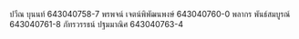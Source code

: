 ปวีณ บุนนท์  643040758-7
พรพจน์ เจตน์พิพัฒนพงษ์  643040760-0
พลากร พันธ์สมบูรณ์  643040761-8
ภัทรวรรธน์ ปฐมมาณิศ 643040763-4
